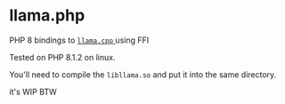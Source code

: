 # llama.php
PHP 8 bindings to [ `llama.cpp` ](https://github.com/ggerganov/llama.cpp) using FFI

Tested on PHP 8.1.2 on linux.

You'll need to compile the `libllama.so` and put it into the same directory.



it's WIP BTW
